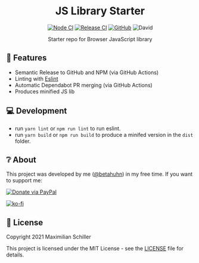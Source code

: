 <div align="center">
  
# JS Library Starter

[![Node CI](https://github.com/BetaHuhn/kopiert/workflows/Node%20CI/badge.svg)](https://github.com/BetaHuhn/kopiert/actions?query=workflow%3A%22Node+CI%22) [![Release CI](https://github.com/BetaHuhn/kopiert/workflows/Release%20CI/badge.svg)](https://github.com/BetaHuhn/kopiert/actions?query=workflow%3A%22Release+CI%22) [![GitHub](https://img.shields.io/github/license/mashape/apistatus.svg)](https://github.com/BetaHuhn/kopiert/blob/master/LICENSE) ![David](https://img.shields.io/david/betahuhn/kopiert)

Starter repo for Browser JavaScript library

</div>

## 🚀 Features

- Semantic Release to GitHub and NPM (via GitHub Actions)
- Linting with [Eslint](https://eslint.org/)
- Automatic Dependabot PR merging (via GitHub Actions)
- Produces minified JS lib

## 💻 Development

- run `yarn lint` or `npm run lint` to run eslint.
- run `yarn build` or `npm run build` to produce a minifed version in the `dist` folder.

## ❔ About

This project was developed by me ([@betahuhn](https://github.com/BetaHuhn)) in my free time. If you want to support me:

[![Donate via PayPal](https://img.shields.io/badge/paypal-donate-009cde.svg)](https://www.paypal.com/cgi-bin/webscr?cmd=_s-xclick&hosted_button_id=394RTSBEEEFEE)

[![ko-fi](https://ko-fi.com/img/githubbutton_sm.svg)](https://ko-fi.com/F1F81S2RK)

## 📄 License

Copyright 2021 Maximilian Schiller

This project is licensed under the MIT License - see the [LICENSE](LICENSE) file for details.
